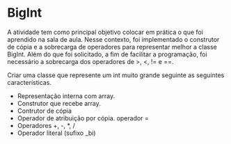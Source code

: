 # BigInt

A atividade tem como principal objetivo colocar em prática o que foi aprendido na sala de aula. Nesse contexto, foi implementado o construtor de cópia e a sobrecarga de operadores para representar melhor a classe BigInt. Além do que foi solicitado, a fim de facilitar a programação, foi necessário a sobrecarga dos operadores de >, <, != e ==.

Criar uma classe que represente um int muito grande seguinte as seguintes características. 
- Representação interna com array.
- Construtor que recebe array.
- Contrutor de cópia
- Operador de atribuição por cópia. operador =
- Operadores +, -, *, /
- Operador literal (sufixo _bi)